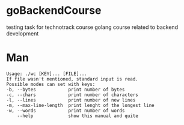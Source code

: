 # goBackendCourse
testing task for technotrack course golang course related to backend development

# Man
    Usage: ./wc [KEY]... [FILE]...
    If file wasn't mentioned, standard input is read.
    Possible modes can set with keys:
    -b, --bytes            print number of bytes
    -c, --chars            print number of characters
    -l, --lines            print number of new lines
    -m, --max-line-length  print lenght of the longest line
    -w, --words            print number of words
        --help             show this manual and quite
